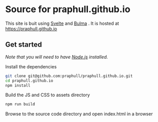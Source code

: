 # Source for praphull.github.io

This site is buit using [Svelte](https://svelte.dev) and [Bulma](https://bulma.io) . It is hosted at https://praphull.github.io

## Get started
*Note that you will need to have [Node.js](https://nodejs.org) installed.*

Install the dependencies

```bash
git clone git@github.com:praphull/praphull.github.io.git
cd praphull.github.io 
npm install
```

Build the JS and CSS to assets directory

```bash
npm run build
```

Browse to the source code directory and open index.html in a browser
